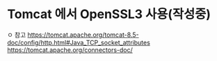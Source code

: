 # Tomcat 에서 OpenSSL3 사용(작성중)




ㅇ 참고
https://tomcat.apache.org/tomcat-8.5-doc/config/http.html#Java_TCP_socket_attributes
https://tomcat.apache.org/connectors-doc/
